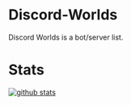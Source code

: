 # Discord-Worlds

Discord Worlds is a bot/server list.

# Stats
[![github stats](https://github-readme-stats.vercel.app/api?username=discord-worlds&show_icons=true&theme=dark&include_all_commits=true&hide_border=true)](https://github.com/Discord-Worlds)
